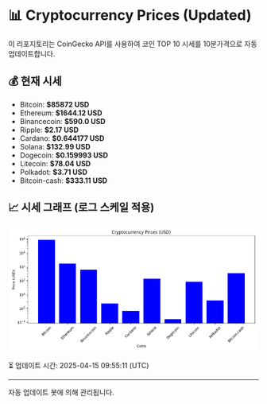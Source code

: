 
# 📊 Cryptocurrency Prices (Updated)

이 리포지토리는 CoinGecko API를 사용하여 코인 TOP 10 시세를 10분가격으로 자동 업데이트합니다.

## 💰 현재 시세
- Bitcoin: **$85872 USD**
- Ethereum: **$1644.12 USD**
- Binancecoin: **$590.0 USD**
- Ripple: **$2.17 USD**
- Cardano: **$0.644177 USD**
- Solana: **$132.99 USD**
- Dogecoin: **$0.159993 USD**
- Litecoin: **$78.04 USD**
- Polkadot: **$3.71 USD**
- Bitcoin-cash: **$333.11 USD**

## 📈 시세 그래프 (로그 스케일 적용)
![Crypto Prices](crypto_prices.png)

⏳ 업데이트 시간: 2025-04-15 09:55:11 (UTC)

---
자동 업데이트 봇에 의해 관리됩니다.
